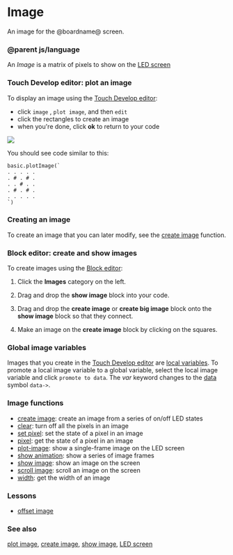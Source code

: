 # Image

An image for the @boardname@ screen.

### @parent js/language

An *Image* is a matrix of pixels to show on the [LED screen](/device/screen)

### Touch Develop editor: plot an image

To display an image using the [Touch Develop editor](/js/editor):

* click `image` , `plot image`, and then `edit`
* click the rectangles to create an image
* when you're done, click **ok** to return to your code

![](/static/mb/plot-leds-0.png)

You should see code similar to this:

```
basic.plotImage(`
. . . . .
. # . # .
. . # . .
. # . # .
. . . . .
`)
```

### Creating an image

To create an image that you can later modify, see the [create image](/reference/images/create-image) function.

### Block editor: create and show images

To create images using the [Block editor](/blocks/editor):

1. Click the **Images** category on the left.

2. Drag and drop the **show image** block into your code.

3. Drag and drop the **create image** or **create big image** block onto the **show image** block so that they connect.

4. Make an image on the **create image** block by clicking on the squares.

### Global image variables

Images that you create in the [Touch Develop editor](/js/editor) are [local variables](/reference/variables/var). To promote a local image variable to a global variable, select the local image variable and click `promote to data`. The *var* keyword changes to the [data](/js/data) symbol `data->`.

### Image functions

* [create image](/reference/images/create-image): create an image from a series of on/off LED states
* [clear](/reference/basic/clear-screen): turn off all the pixels in an image
* [set pixel](/reference/images/set-pixel): set the state of a pixel in an image
* [pixel](/reference/images/pixel): get the state of a pixel in an image
* [plot-image](/reference/led/plot-image): show a single-frame image on the LED screen
* [show animation](/reference/basic/show-animation): show a series of image frames
* [show image](/reference/images/show-image): show an image on the screen
* [scroll image](/reference/images/scroll-image): scroll an image on the screen
* [width](/functions/width): get the width of an image

### Lessons

* [offset image](/lessons/offset-image)

### See also

[plot image](/reference/led/plot-image), [create image](/reference/images/create-image), [show image](/reference/images/show-image), [LED screen](/device/screen)

